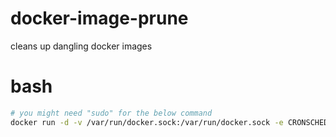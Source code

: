 # docker-image-prune
cleans up dangling docker images

# bash
```bash
# you might need "sudo" for the below command
docker run -d -v /var/run/docker.sock:/var/run/docker.sock -e CRONSCHEDULE="0 0 0 * * *" shuliyey/docker-image-prune
```
